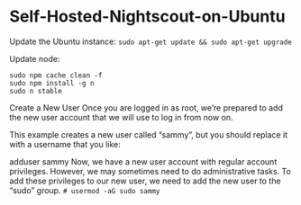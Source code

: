 # Self-Hosted-Nightscout-on-Ubuntu

Update the Ubuntu instance:
`sudo apt-get update && sudo apt-get upgrade`

Update node:
```
sudo npm cache clean -f
sudo npm install -g n
sudo n stable
```
Create a New User
Once you are logged in as root, we’re prepared to add the new user account that we will use to log in from now on.

This example creates a new user called “sammy”, but you should replace it with a username that you like:

adduser sammy
Now, we have a new user account with regular account privileges. However, we may sometimes need to do administrative tasks.
To add these privileges to our new user, we need to add the new user to the “sudo” group.
`# usermod -aG sudo sammy`
